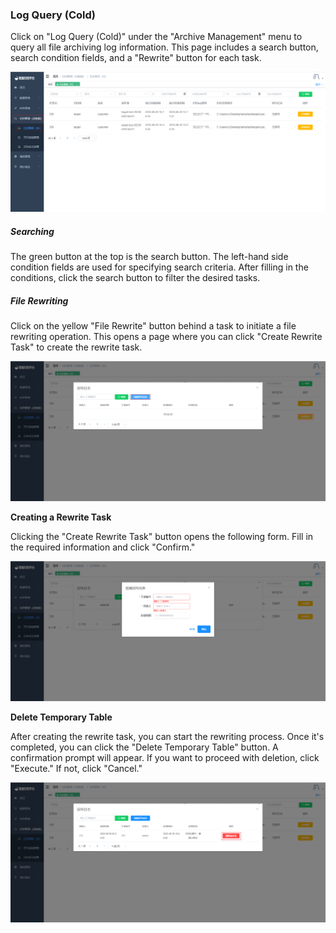 ### Log Query (Cold)

Click on "Log Query (Cold)" under the "Archive Management" menu to query all file archiving log information. This page includes a search button, search condition fields, and a "Rewrite" button for each task.

![image-20230620165056555](../../../../images/whalealDataImages/image-20230620165056555.png)

##### Searching

The green button at the top is the search button. The left-hand side condition fields are used for specifying search criteria. After filling in the conditions, click the search button to filter the desired tasks.

##### File Rewriting

Click on the yellow "File Rewrite" button behind a task to initiate a file rewriting operation. This opens a page where you can click "Create Rewrite Task" to create the rewrite task.

![image-20230620165406520](../../../../images/whalealDataImages/image-20230620165406520.png)

**Creating a Rewrite Task**

Clicking the "Create Rewrite Task" button opens the following form. Fill in the required information and click "Confirm."

![image-20230620165554471](../../../../images/whalealDataImages/image-20230620165554471.png)

**Delete Temporary Table**

After creating the rewrite task, you can start the rewriting process. Once it's completed, you can click the "Delete Temporary Table" button. A confirmation prompt will appear. If you want to proceed with deletion, click "Execute." If not, click "Cancel."

![image-20230620165618947](../../../../images/whalealDataImages/image-20230620165618947.png)